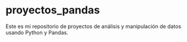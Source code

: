 # proyectos_pandas
Este es mi repositorio de proyectos de análisis y manipulación de datos usando Python y Pandas.
